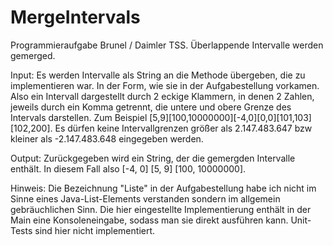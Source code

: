 # MergeIntervals
Programmieraufgabe Brunel / Daimler TSS. Überlappende Intervalle werden gemerged.

Input:
Es werden Intervalle als String an die Methode übergeben, die zu implementieren war. In der Form, wie sie in der Aufgabestellung vorkamen. 
Also ein Intervall dargestellt durch 2 eckige Klammern, in denen 2 Zahlen, jeweils durch ein Komma getrennt, die untere und obere Grenze des Intervals darstellen. Zum Beispiel [5,9][100,10000000][-4,0][0,0][101,103][102,200]. Es dürfen keine Intervallgrenzen größer als 2.147.483.647 bzw kleiner als -2.147.483.648 eingegeben werden. 

Output:
Zurückgegeben wird ein String, der die gemergden Intervalle enthält. In diesem Fall also [-4, 0] [5, 9] [100, 10000000].

Hinweis: Die Bezeichnung "Liste" in der Aufgabestellung habe ich nicht im Sinne eines Java-List-Elements verstanden sondern im allgemein gebräuchlichen Sinn.
Die hier eingestellte Implementierung enthält in der Main eine Konsoleneingabe, sodass man sie direkt ausführen kann. 
Unit-Tests sind hier nicht implementiert. 
